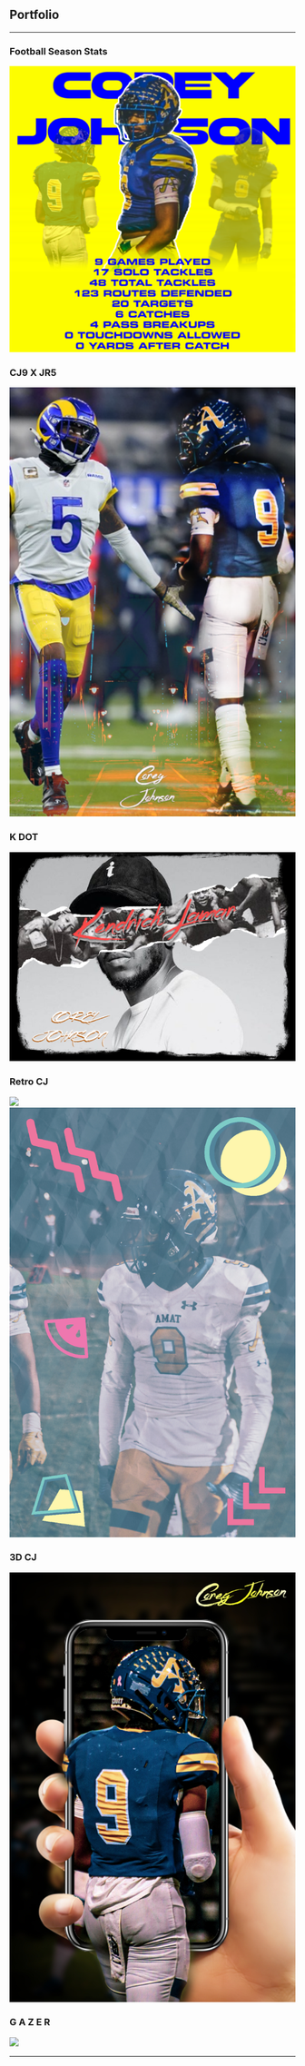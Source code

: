 ## Portfolio

---

### Football Season Stats 

<img src="images/season-stats.png?raw=true"/>

### CJ9 X JR5

<img src="images/doublesomethingiforgotthename.png?raw=true"/>

### K DOT

<img src="images/k-dot-cuh.jpg?raw=true"/>

### Retro CJ

<img src="images/retro-cj.jpg?raw=true"/>
<img src="images/retro-cj2.jpg?raw=true"/>

### 3D CJ

<img src="images/3d-pop-out.jpg?raw=true"/>

### G A Z E R

<img src="images/tealorange.jpg?raw=true"/>

---
